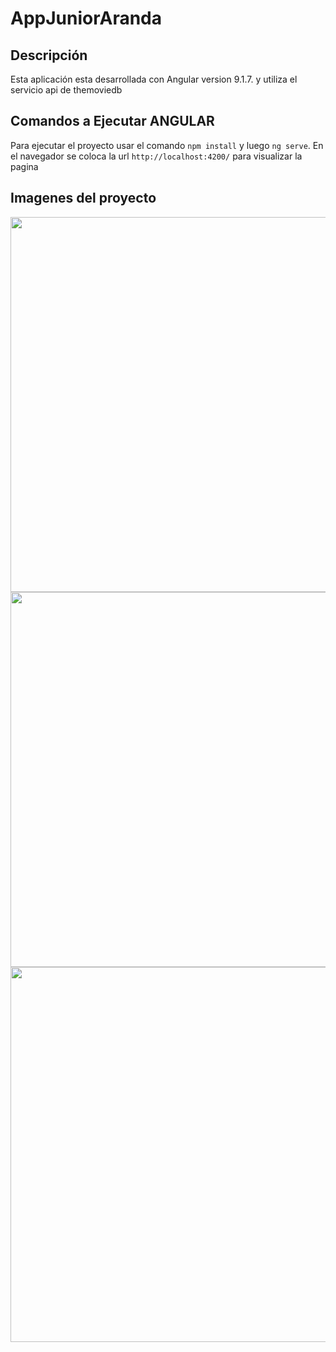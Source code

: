 # AppJuniorAranda

## Descripción

Esta aplicación esta desarrollada con Angular version 9.1.7. y utiliza el servicio api de themoviedb

## Comandos a Ejecutar ANGULAR

Para ejecutar el proyecto usar el comando `npm install` y luego `ng serve`. En el navegador se coloca la url `http://localhost:4200/` para visualizar la pagina 

## Imagenes del proyecto 
<div align="center">
  <img src="imageProy/desktop.png" width="600">
  <img src="imageProy/desktop1.png" width="600">
  <img src="imageProy/mobile.png" width="600">
</div>

